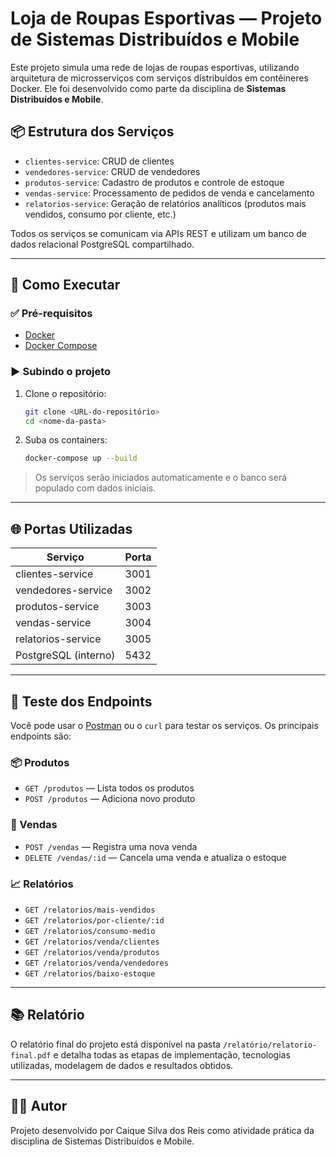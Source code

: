 
# Loja de Roupas Esportivas — Projeto de Sistemas Distribuídos e Mobile

Este projeto simula uma rede de lojas de roupas esportivas, utilizando arquitetura de microsserviços com serviços distribuídos em contêineres Docker. Ele foi desenvolvido como parte da disciplina de **Sistemas Distribuídos e Mobile**.

## 📦 Estrutura dos Serviços

- `clientes-service`: CRUD de clientes
- `vendedores-service`: CRUD de vendedores
- `produtos-service`: Cadastro de produtos e controle de estoque
- `vendas-service`: Processamento de pedidos de venda e cancelamento
- `relatorios-service`: Geração de relatórios analíticos (produtos mais vendidos, consumo por cliente, etc.)

Todos os serviços se comunicam via APIs REST e utilizam um banco de dados relacional PostgreSQL compartilhado.

---

## 🚀 Como Executar

### ✅ Pré-requisitos
- [Docker](https://www.docker.com/)
- [Docker Compose](https://docs.docker.com/compose/)

### ▶️ Subindo o projeto

1. Clone o repositório:
   ```bash
   git clone <URL-do-repositório>
   cd <nome-da-pasta>
   ```

2. Suba os containers:
   ```bash
   docker-compose up --build
   ```

> Os serviços serão iniciados automaticamente e o banco será populado com dados iniciais.

---

## 🌐 Portas Utilizadas

| Serviço              | Porta |
|----------------------|-------|
| clientes-service     | 3001  |
| vendedores-service   | 3002  |
| produtos-service     | 3003  |
| vendas-service       | 3004  |
| relatorios-service   | 3005  |
| PostgreSQL (interno) | 5432  |

---

## 🧪 Teste dos Endpoints

Você pode usar o [Postman](https://www.postman.com/) ou o `curl` para testar os serviços. Os principais endpoints são:

### 📦 Produtos
- `GET /produtos` — Lista todos os produtos
- `POST /produtos` — Adiciona novo produto

### 🛒 Vendas
- `POST /vendas` — Registra uma nova venda
- `DELETE /vendas/:id` — Cancela uma venda e atualiza o estoque

### 📈 Relatórios
- `GET /relatorios/mais-vendidos`
- `GET /relatorios/por-cliente/:id`
- `GET /relatorios/consumo-medio`
- `GET /relatorios/venda/clientes`
- `GET /relatorios/venda/produtos`
- `GET /relatorios/venda/vendedores`
- `GET /relatorios/baixo-estoque`

---

## 📚 Relatório

O relatório final do projeto está disponível na pasta `/relatório/relatorio-final.pdf` e detalha todas as etapas de implementação, tecnologias utilizadas, modelagem de dados e resultados obtidos.

---

## 👨‍💻 Autor

Projeto desenvolvido por Caique Silva dos Reis como atividade prática da disciplina de Sistemas Distribuídos e Mobile.
